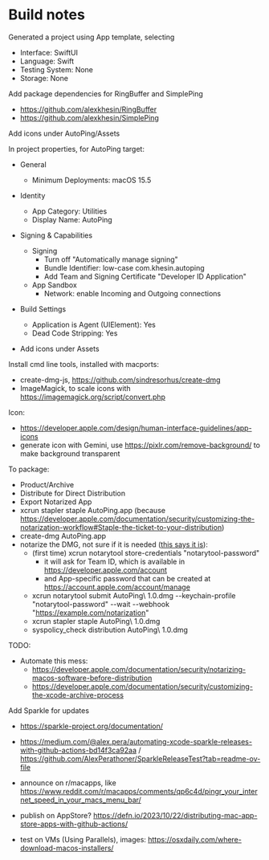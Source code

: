 # Build notes

Generated a project using App template, selecting
* Interface: SwiftUI
* Language: Swift
* Testing System: None
* Storage: None

Add package dependencies for RingBuffer and SimplePing

* https://github.com/alexkhesin/RingBuffer
* https://github.com/alexkhesin/SimplePing

Add icons under AutoPing/Assets

In project properties, for AutoPing target:

* General
  * Minimum Deployments: macOS 15.5
* Identity
  * App Category: Utilities
  * Display Name: AutoPing
* Signing & Capabilities
  * Signing
    * Turn off "Automatically manage signing"
    * Bundle Identifier: low-case com.khesin.autoping
    * Add Team and Signing Certificate "Developer ID Application"
  * App Sandbox
    * Network: enable Incoming and Outgoing connections
* Build Settings
  * Application is Agent (UIElement): Yes
  * Dead Code Stripping: Yes

* Add icons under Assets

Install cmd line tools, installed with macports:

* create-dmg-js, https://github.com/sindresorhus/create-dmg
* ImageMagick, to scale icons with https://imagemagick.org/script/convert.php

Icon:

* https://developer.apple.com/design/human-interface-guidelines/app-icons
* generate icon with Gemini, use https://pixlr.com/remove-background/ to make background transparent

To package:

* Product/Archive
* Distribute for Direct Distribution
* Export Notarized App
* xcrun stapler staple AutoPing.app (because https://developer.apple.com/documentation/security/customizing-the-notarization-workflow#Staple-the-ticket-to-your-distribution)
* create-dmg AutoPing.app
* notarize the DMG, not sure if it is needed ([this says it is](https://forum.c-command.com/t/do-i-have-to-notarize-my-dmg-and-my-app-when-distributing/14604)):
  * (first time) xcrun notarytool store-credentials "notarytool-password"
    * it will ask for Team ID, which is available in https://developer.apple.com/account
    * and App-specific password that can be created at https://account.apple.com/account/manage
  * xcrun notarytool submit AutoPing\ 1.0.dmg --keychain-profile "notarytool-password" --wait --webhook "https://example.com/notarization"
  * xcrun stapler staple AutoPing\ 1.0.dmg
  * syspolicy_check distribution AutoPing\ 1.0.dmg

TODO:

* Automate this mess:
  * https://developer.apple.com/documentation/security/notarizing-macos-software-before-distribution
  * https://developer.apple.com/documentation/security/customizing-the-xcode-archive-process

Add Sparkle for updates

* https://sparkle-project.org/documentation/
* https://medium.com/@alex.pera/automating-xcode-sparkle-releases-with-github-actions-bd14f3ca92aa / https://github.com/AlexPerathoner/SparkleReleaseTest?tab=readme-ov-file

* announce on r/macapps, like https://www.reddit.com/r/macapps/comments/qp6c4d/pingr_your_internet_speed_in_your_macs_menu_bar/

* publish on AppStore? https://defn.io/2023/10/22/distributing-mac-app-store-apps-with-github-actions/

* test on VMs (Using Parallels), images: https://osxdaily.com/where-download-macos-installers/
